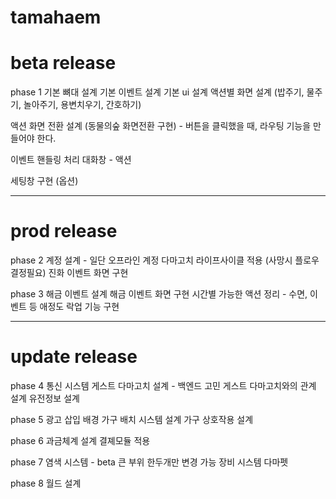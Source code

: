 # tamahaem

# beta release

phase 1
기본 뼈대 설계
기본 이벤트 설계
기본 ui 설계
액션별 화면 설계 (밥주기, 물주기, 놀아주기, 용변치우기, 간호하기)

액션 화면 전환 설계 (동물의숲 화면전환 구현) - 버튼을 클릭했을 때, 라우팅 기능을 만들어야 한다.

이벤트 핸들링 처리
대화창 - 액션

세팅창 구현 (옵션)

---

# prod release

phase 2
계정 설계 - 일단 오프라인 계정
다마고치 라이프사이클 적용 (사망시 플로우 결정필요)
진화 이벤트 화면 구현


phase 3
해금 이벤트 설계
해금 이벤트 화면 구현
시간별 가능한 액션 정리 - 수면, 이벤트 등
애정도 락업 기능 구현

---

# update release

phase 4
통신 시스템
게스트 다마고치 설계 - 백엔드 고민
게스트 다마고치와의 관계 설계
유전정보 설계


phase 5
광고 삽입
배경 가구 배치 시스템 설계
가구 상호작용 설계


phase 6
과금체계 설계
결졔모듈 적용


phase 7
염색 시스템 - beta 큰 부위 한두개만 변경 가능
장비 시스템
다마펫


phase 8
월드 설계